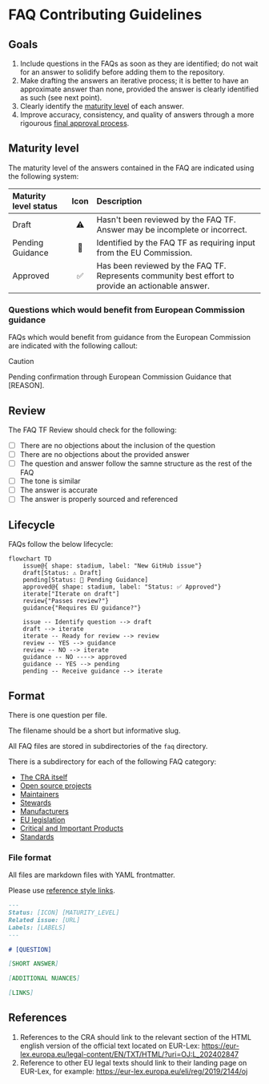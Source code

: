 # FAQ Contributing Guidelines

## Goals

1. Include questions in the FAQs as soon as they are identified; do not wait for an answer to solidify before adding them to the repository.
2. Make drafting the answers an iterative process; it is better to have an approximate answer than none, provided the answer is clearly identified as such (see next point).
3. Clearly identify the [maturity level](#maturity-level) of each answer.
4. Improve accuracy, consistency, and quality of answers through a more rigourous [final approval process](#final-approval-process).


## Maturity level

The maturity level of the answers contained in the FAQ are indicated using the following system:

| Maturity level status | Icon | Description |
| :-------------------- |:----:| :---------- |
| Draft                 |  ⚠️  | Hasn't been reviewed by the FAQ TF. Answer may be incomplete or incorrect. |
| Pending Guidance      |  🛑  | Identified by the FAQ TF as requiring input from the EU Commission. |
| Approved              |  ✅  | Has been reviewed by the FAQ TF. Represents community best effort to provide an actionable answer. |

### Questions which would benefit from European Commission guidance

FAQs which would benefit from guidance from the European Commission are indicated with the following callout:

> [!CAUTION]
> Pending confirmation through European Commission Guidance that [REASON].

## Review

The FAQ TF Review should check for the following:

- [ ] There are no objections about the inclusion of the question
- [ ] There are no objections about the provided answer
- [ ] The question and answer follow the samne structure as the rest of the FAQ
- [ ] The tone is similar
- [ ] The answer is accurate
- [ ] The answer is properly sourced and referenced

## Lifecycle

FAQs follow the below lifecycle:

```mermaid
flowchart TD
    issue@{ shape: stadium, label: "New GitHub issue"} 
    draft[Status: ⚠️ Draft]
    pending[Status: 🛑 Pending Guidance]
    approved@{ shape: stadium, label: "Status: ✅ Approved"}
    iterate["Iterate on draft"]
    review{"Passes review?"}
    guidance{"Requires EU guidance?"}
    
    issue -- Identify question --> draft
    draft --> iterate
    iterate -- Ready for review --> review
    review -- YES --> guidance
    review -- NO --> iterate
    guidance -- NO ----> approved
    guidance -- YES --> pending
    pending -- Receive guidance --> iterate
```

## Format

There is one question per file.

The filename should be a short but informative slug.

All FAQ files are stored in subdirectories of the `faq` directory.

There is a subdirectory for each of the following FAQ category:

* [The CRA itself](./cra-itself/)
* [Open source projects](./open-source-projects/)
* [Maintainers](./maintainers/)
* [Stewards](./stewards/)
* [Manufacturers](./manufacturers/)
* [EU legislation](./eu-legislation/)
* [Critical and Important Products](./critical-important-products/)
* [Standards](./standards/)

### File format

All files are markdown files with YAML frontmatter.

Please use [reference style links][].

```md
---
Status: [ICON] [MATURITY_LEVEL]
Related issue: [URL]
Labels: [LABELS]
---

# [QUESTION]

[SHORT ANSWER]

[ADDITIONAL NUANCES]

[LINKS]
```

## References

1. References to the CRA should link to the relevant section of the HTML english version of the official text located on EUR-Lex: https://eur-lex.europa.eu/legal-content/EN/TXT/HTML/?uri=OJ:L_202402847
2. Reference to other EU legal texts should link to their landing page on EUR-Lex, for example: https://eur-lex.europa.eu/eli/reg/2019/2144/oj


[reference style links]: https://www.markdownguide.org/basic-syntax/#reference-style-links